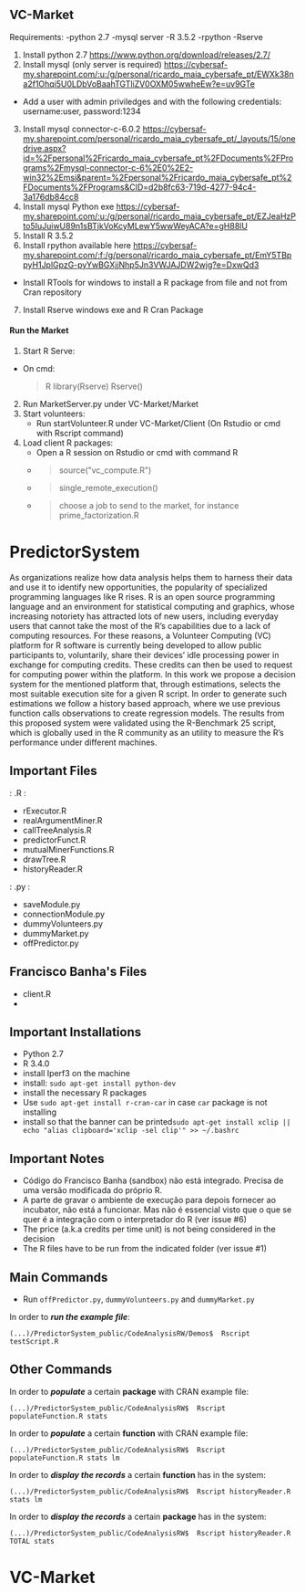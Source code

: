 ## VC-Market 

Requirements:
  -python 2.7
  -mysql server
  -R 3.5.2
  -rpython
  -Rserve

1. Install python 2.7 https://www.python.org/download/releases/2.7/
2. Install mysql (only server is required) https://cybersaf-my.sharepoint.com/:u:/g/personal/ricardo_maia_cybersafe_pt/EWXk38na2f1Ohqi5U0LDbVoBaahTGTliZV0OXM05wwheEw?e=uv9GTe
  - Add a user with admin priviledges and with the following credentials: username:user, password:1234
3. Install mysql connector-c-6.0.2 https://cybersaf-my.sharepoint.com/personal/ricardo_maia_cybersafe_pt/_layouts/15/onedrive.aspx?id=%2Fpersonal%2Fricardo_maia_cybersafe_pt%2FDocuments%2FPrograms%2Fmysql-connector-c-6%2E0%2E2-win32%2Emsi&parent=%2Fpersonal%2Fricardo_maia_cybersafe_pt%2FDocuments%2FPrograms&CID=d2b8fc63-719d-4277-94c4-3a176db84cc8
4. Install mysql Python exe https://cybersaf-my.sharepoint.com/:u:/g/personal/ricardo_maia_cybersafe_pt/EZJeaHzPto5IuJuiwU89n1sBTjkVoKcyMLewY5wwWeyACA?e=gH88lU
5. Install R 3.5.2
6. Install rpython available here https://cybersaf-my.sharepoint.com/:f:/g/personal/ricardo_maia_cybersafe_pt/EmY5TBppyH1JplGpzG-pyYwBGXjjNhp5Jn3VWJAJDW2wjg?e=DxwQd3
  - Install RTools for windows to install a R package from file and not from Cran repository
7. Install Rserve windows exe and R Cran Package

#### Run the Market ####

1. Start R Serve:
  - On cmd:
    >R
    >library(Rserve)
    >Rserve()
    
2. Run MarketServer.py under VC-Market/Market
3. Start volunteers: 
    - Run startVolunteer.R under VC-Market/Client (On Rstudio or cmd with Rscript command)
4. Load client R packages:
    - Open a R session on Rstudio or cmd with command R
    - > source("vc_compute.R")
    - > single_remote_execution() 
    - > choose a job to send to the market, for instance prime_factorization.R
    

# PredictorSystem
As organizations realize how data analysis helps them to harness their data and use it to identify new opportunities, the popularity of specialized programming languages like R rises. R is an open source programming language and an environment for statistical computing and graphics, whose increasing notoriety has attracted lots of new users, including everyday users that cannot take the most of the R’s capabilities due to a lack of computing resources. For these reasons, a Volunteer Computing (VC) platform for R software is currently being developed to allow public participants to, voluntarily, share their devices’ idle processing power in exchange for computing credits. These credits can then be used to request for computing power within the platform. In this work we propose a decision system for the mentioned platform that, through estimations, selects the most suitable execution site for a given R script. In order to generate such estimations we follow a history based approach, where we use previous function calls observations to create regression models. The results from this proposed system were validated using the R-Benchmark 25 script, which is globally used in the R community as an utility to measure the R’s performance under different machines.


## Important Files

: .R :

- rExecutor.R
- realArgumentMiner.R
- callTreeAnalysis.R
- predictorFunct.R
- mutualMinerFunctions.R
- drawTree.R
- historyReader.R

: .py :

- saveModule.py
- connectionModule.py
- dummyVolunteers.py
- dummyMarket.py
- offPredictor.py

Francisco Banha's Files
-
- client.R
-

## Important Installations

- Python 2.7
- R 3.4.0
- install Iperf3 on the machine
- install: `sudo apt-get install python-dev`
- install the necessary R packages
- Use `sudo apt-get install r-cran-car` in case `car` package is not installing
- install so that the banner can be printed`sudo apt-get install xclip || echo "alias clipboard='xclip -sel clip'" >> ~/.bashrc`


## Important Notes
- Código do Francisco Banha (sandbox) não está integrado. Precisa de uma versão modificada do próprio R.
- A parte de gravar o ambiente de execução para depois fornecer ao incubator, não está a funcionar. Mas não é essencial visto que o que se quer é a integração com o interpretador do R (ver issue #6)
- The price (a.k.a credits per time unit) is not being considered in the decision
- The R files have to be run from the indicated folder (ver issue #1)

## Main Commands

- Run `offPredictor.py`, `dummyVolunteers.py` and `dummyMarket.py`

In order to **_run the example file_**:

```
(...)/PredictorSystem_public/CodeAnalysisRW/Demos$  Rscript testScript.R

```

## Other Commands


In order to **_populate_** a certain **package** with CRAN example file:
```
(...)/PredictorSystem_public/CodeAnalysisRW$  Rscript populateFunction.R stats

```

In order to **_populate_** a certain **function** with CRAN example file:
```
(...)/PredictorSystem_public/CodeAnalysisRW$  Rscript populateFunction.R stats lm

```

In order to **_display the records_** a certain **function** has in the system:

```
(...)/PredictorSystem_public/CodeAnalysisRW$  Rscript historyReader.R stats lm

```

In order to **_display the records_** a certain **package** has in the system:

```
(...)/PredictorSystem_public/CodeAnalysisRW$  Rscript historyReader.R TOTAL stats

```


# VC-Market




